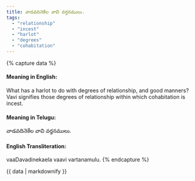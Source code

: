 ```yaml
---
title: వాడవదినెకేల వావి వర్తనములు.
tags:
  - "relationship"
  - "incest"
  - "harlot"
  - "degrees"
  - "cohabitation"
---
```


{% capture data %}
#### Meaning in English:
What has a harlot to do with degrees of relationship, and good manners?
Vavi signifies those degrees of relationship within which cohabitation is incest.

#### Meaning in Telugu:
వాడవదినెకేల వావి వర్తనములు.

#### English Transliteration:
vaaDavadinekaela vaavi vartanamulu.
{% endcapture %}

{{ data | markdownify }}


